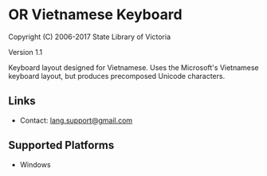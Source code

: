 OR Vietnamese Keyboard
=====================

Copyright (C) 2006-2017 State Library of Victoria

Version 1.1

Keyboard layout designed for Vietnamese.
Uses the Microsoft's Vietnamese keyboard layout,
but produces precomposed Unicode characters.

Links
-----

 * Contact:  <lang.support@gmail.com>

Supported Platforms
-------------------

 * Windows
